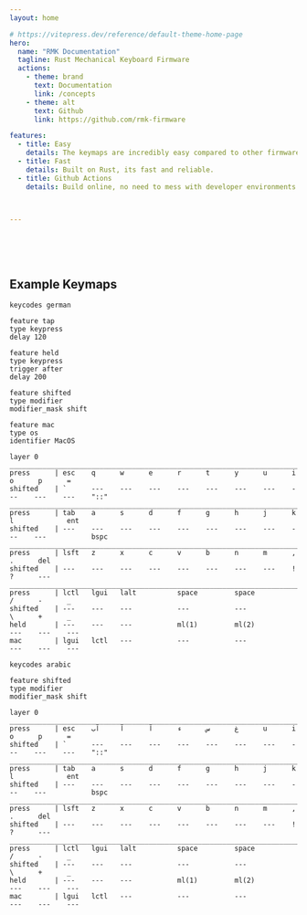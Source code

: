 ```yaml
---
layout: home

# https://vitepress.dev/reference/default-theme-home-page
hero:
  name: "RMK Documentation"
  tagline: Rust Mechanical Keyboard Firmware
  actions:
    - theme: brand
      text: Documentation
      link: /concepts
    - theme: alt
      text: Github
      link: https://github.com/rmk-firmware

features:
  - title: Easy
    details: The keymaps are incredibly easy compared to other firmwares.
  - title: Fast
    details: Built on Rust, its fast and reliable.
  - title: Github Actions
    details: Build online, no need to mess with developer environments



--- 
```


<div style="display: none">

# Docs

</div>

<div style="padding-bottom: 50px"></div>

## Example Keymaps

<div class="code-showcase-container">

<div class="code-showcase-0 visible">

```
keycodes german

feature tap
type keypress
delay 120

feature held
type keypress
trigger after
delay 200

feature shifted
type modifier
modifier_mask shift

feature mac
type os
identifier MacOS

layer 0
____________________________________________________________________________________________________
press      | esc    q      w      e      r      t      y      u      i      o      p      =
shifted    | `      ---    ---    ---    ---    ---    ---    ---    ---    ---    ---    "::"
____________________________________________________________________________________________________
press      | tab    a      s      d      f      g      h      j      k      l             ent
shifted    | ---    ---    ---    ---    ---    ---    ---    ---    ---    ---           bspc
____________________________________________________________________________________________________
press      | lsft   z      x      c      v      b      n      m      ,             .      del
shifted    | ---    ---    ---    ---    ---    ---    ---    ---    !             ?      ---
____________________________________________________________________________________________________
press      | lctl   lgui   lalt          space         space                /      -      _
shifted    | ---    ---    ---           ---           ---                  \      +      _
held       | ---    ---    ---           ml(1)         ml(2)                ---    ---    ---
mac        | lgui   lctl   ---           ---           ---                  ---    ---    ---

```

</div>

<div class="code-showcase-1">

```
keycodes arabic

feature shifted
type modifier
modifier_mask shift

layer 0
____________________________________________________________________________________________________
press      | esc    غ      س      ء      آ      آ     آب      u      i      o      p      =
shifted    | `      ---    ---    ---    ---    ---    ---    ---    ---    ---    ---    "::"
____________________________________________________________________________________________________
press      | tab    a      s      d      f      g      h      j      k      l             ent
shifted    | ---    ---    ---    ---    ---    ---    ---    ---    ---    ---           bspc
____________________________________________________________________________________________________
press      | lsft   z      x      c      v      b      n      m      ,             .      del
shifted    | ---    ---    ---    ---    ---    ---    ---    ---    !             ?      ---
____________________________________________________________________________________________________
press      | lctl   lgui   lalt          space         space                /      -      _
shifted    | ---    ---    ---           ---           ---                  \      +      _
held       | ---    ---    ---           ml(1)         ml(2)                ---    ---    ---
mac        | lgui   lctl   ---           ---           ---                  ---    ---    ---

```

</div>

</div>

<client-only>

<script>
  if (typeof window !== 'undefined') {
    const max = 2;
    let idx = 0;
    const sec = 1000

    const cycle = (time = 3 * sec) => {
      window.clearTimeout(window.home_cycle_timer);
      window.home_cycle_timer = window.setTimeout(() => {
        const cur_el = document.querySelectorAll(".code-showcase-"+idx)[0];
        idx += 1;
        if (idx > max - 1) idx = 0;
        const el = document.querySelectorAll(".code-showcase-"+idx)[0];

        cur_el.classList.remove("visible")
        window.setTimeout(() => {
          el.classList.add("visible")
        }, 450);
        
        cycle(10 * sec);
      }, time);
    };

    cycle();
  }
 
</script>

</client-only>
